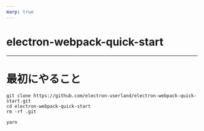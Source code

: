 ```yaml
---
marp: true
---
```

<!-- theme: gaia -->
<!-- size: 16:9 -->

# electron-webpack-quick-start

---

# 最初にやること

```
git clone https://github.com/electron-userland/electron-webpack-quick-start.git
cd electron-webpack-quick-start
rm -rf .git

yarn
```